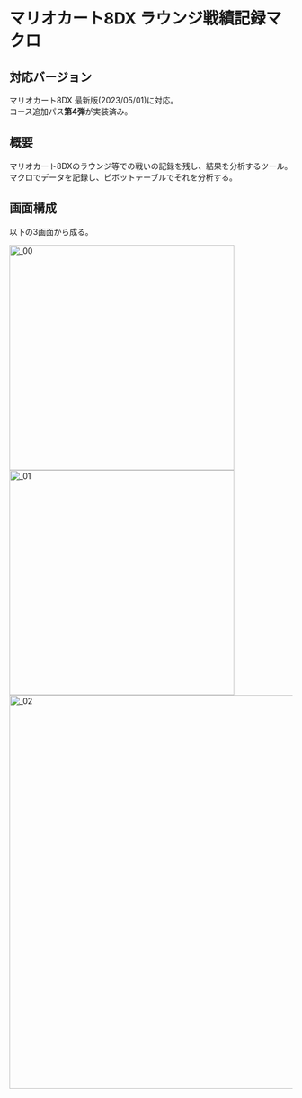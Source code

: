 # マリオカート8DX ラウンジ戦績記録マクロ
## 対応バージョン
マリオカート8DX 最新版(2023/05/01)に対応。  
コース追加パス**第4弾**が実装済み。

## 概要
マリオカート8DXのラウンジ等での戦いの記録を残し、結果を分析するツール。  
マクロでデータを記録し、ピボットテーブルでそれを分析する。

## 画面構成
以下の3画面から成る。

<img width="400" alt="_00" src="https://user-images.githubusercontent.com/54677286/235498960-86bb0575-3417-40ea-b2cb-aaa63f84486f.png">

<img width="400" alt="_01" src="https://user-images.githubusercontent.com/54677286/235498967-3e6ccc2f-99cb-4128-911d-c44d6602a853.PNG">

<img width="700" alt="_02" src="https://user-images.githubusercontent.com/54677286/235498975-2d9fd05f-4707-435f-961d-40d1801a677d.PNG">

